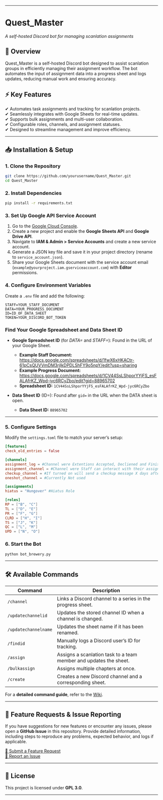 

---

# **Quest\_Master**

*A self-hosted Discord bot for managing scanlation assignments*

## **📌 Overview**

Quest\_Master is a self-hosted Discord bot designed to assist scanlation groups in efficiently managing their assignment workflow. The bot automates the input of assignment data into a progress sheet and logs updates, reducing manual work and ensuring accuracy.

## **⚡ Key Features**

✔ Automates task assignments and tracking for scanlation projects.\
✔ Seamlessly integrates with Google Sheets for real-time updates.\
✔ Supports bulk assignments and multi-user collaboration.\
✔ Configurable roles, channels, and assignment statuses.\
✔ Designed to streamline management and improve efficiency.

---

## **📥 Installation & Setup**

### **1. Clone the Repository**

```bash
git clone https://github.com/yourusername/Quest_Master.git
cd Quest_Master
```

### **2. Install Dependencies**

```bash
pip install -r requirements.txt
```

### **3. Set Up Google API Service Account**

1. Go to the [Google Cloud Console](https://console.cloud.google.com/).
2. Create a new project and enable the **Google Sheets API** and **Google Drive API**.
3. Navigate to **IAM & Admin > Service Accounts** and create a new service account.
4. Generate a JSON key file and save it in your project directory (rename to `service_account.json`).
5. Share your Google Sheets document with the service account email (`example@yourproject.iam.gserviceaccount.com`) with **Editor** permissions.
   
### **4. Configure Environment Variables**

Create a `.env` file and add the following:

```
STAFF=YOUR_STAFF_DOCUMENT
DATA=YOUR_PROGRESS_DOCUMENT
ID=ID_OF_DATA_SHEET
TOKEN=YOUR_DISCORD_BOT_TOKEN
```

### **Find Your Google Spreadsheet and Data Sheet ID**

- **Google Spreadsheet ID** (for *DATA=* and *STAFF=*): Found in the URL of your Google Sheet.

  - **Example Staff Document:**\
    https://docs.google.com/spreadsheets/d/1fwX6xHKACtr-61pCsQUVVmDM3rjIkDPDLShFY9o5npY/edit?usp=sharing
  - **Example Progress Document:**\
    https://docs.google.com/spreadsheets/d/1CV44SsLShporYYjFS_esFALAfrKZ_Wpd-jyc6RCyZbo/edit?gid=88965702
  - **Spreadsheet ID:** `1CV44SsLShporYYjFS_esFALAfrKZ_Wpd-jyc6RCyZbo`

- **Data Sheet ID** (ID=): Found after `gid=` in the URL when the DATA sheet is open.

  - **Data Sheet ID:** `88965702`

---


### **5. Configure Settings**

Modify the `settings.toml` file to match your server’s setup:

```toml
[features]
check_old_entries = false

[channels]
assignment_log = #Channel were Extentions Accepted, Decliened and Finished messages are Send
assignment_channel = #Channel were Staff can interact with their assignments
checkup_channel = #If turned on will send a checkup message X days after Assignment
oneshot_channel = #Currently Not used

[assignments]
hiatus = "Hungover" #Hiatus Role

[roles]
RP = ["B", "C"]
TL = ["D", "E"]
PR = ["F", "G"]
CLRD = ["H", "I"]
TS = ["J", "K"]
QC = ["L", "M"]
UPD = ["N", "O"]
```

### **6. Start the Bot**

```bash
python bot_brewery.py
```

---

## **🛠 Available Commands**

| Command              | Description                                                       |
| -------------------- | ----------------------------------------------------------------- |
| `/channel`           | Links a Discord channel to a series in the progress sheet.        |
| `/updatechannelid`   | Updates the stored channel ID when a channel is changed.          |
| `/updatechannelname` | Updates the sheet name if it has been renamed.                    |
| `/findid`            | Manually logs a Discord user’s ID for tracking.                   |
| `/assign`            | Assigns a scanlation task to a team member and updates the sheet. |
| `/bulkassign`        | Assigns multiple chapters at once.                                |
| `/create`            | Creates a new Discord channel and a corresponding sheet.          |

For a **detailed command guide**, refer to the [Wiki](https://github.com/yourusername/Quest_Master/wiki).

---

## **📩 Feature Requests & Issue Reporting**

If you have suggestions for new features or encounter any issues, please open a **GitHub Issue** in this repository. Provide detailed information, including steps to reproduce any problems, expected behavior, and logs if applicable.

[📌 Submit a Feature Request](https://github.com/krammarkro/Quest_Master/issues)\
[🐛 Report an Issue](https://github.com/krammarkro/Quest_Master/issues)

---

## **📜 License**

This project is licensed under **GPL 3.0**.

---
